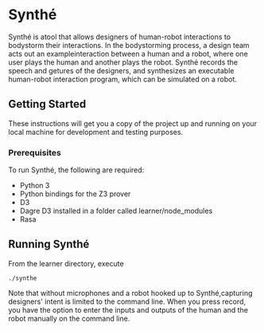 # Synthé

Synthé is atool that allows designers of human-robot interactions to bodystorm their interactions. In the bodystorming process, a design team acts out an exampleinteraction between a human and a robot, where one user plays the human and another plays the robot. Synthé records the speech and getures of the designers, and synthesizes an executable human-robot interaction program, which can be simulated on a robot. 

## Getting Started

These instructions will get you a copy of the project up and running on your local machine for development and testing purposes. 

### Prerequisites

To run Synthé, the following are required:

- Python 3
- Python bindings for the Z3 prover
- D3
- Dagre D3 installed in a folder called learner/node_modules
- Rasa

## Running Synthé

From the learner directory, execute

```
./synthe
```

Note that without microphones and a robot hooked up to Synthé,capturing designers' intent is limited to the command line. When you press record, you have the option to enter the inputs and outputs of the human and the robot manually on the command line.
